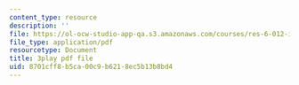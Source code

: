 ```yaml
---
content_type: resource
description: ''
file: https://ol-ocw-studio-app-qa.s3.amazonaws.com/courses/res-6-012-introduction-to-probability-spring-2018/8701cff8b5ca00c9b6218ec5b13b8bd4_3vMZtGUdTVw.pdf
file_type: application/pdf
resourcetype: Document
title: 3play pdf file
uid: 8701cff8-b5ca-00c9-b621-8ec5b13b8bd4
---
```

